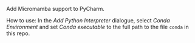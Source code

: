 Add Micromamba support to PyCharm.

How to use: In the *Add Python Interpreter* dialogue, select *Conda Environment* and set *Conda executable* to the full path to the file `conda` in this repo.
